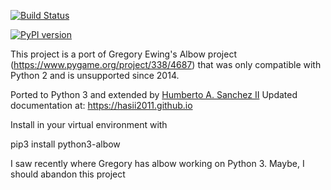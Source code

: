 [![Build Status](https://travis-ci.com/hasii2011/OrthogonalDrawing.svg?branch=master)](https://travis-ci.com/hasii2011/OrthogonalDrawing)

[![PyPI version](https://badge.fury.io/py/python3-albow.svg)](https://badge.fury.io/py/python3-albow)

This project is a port of Gregory Ewing's Albow project (https://www.pygame.org/project/338/4687) that was only
compatible with Python 2 and is unsupported since 2014.

Ported to Python 3 and extended by [Humberto A. Sanchez II](https://www.linkedin.com/in/hasii/)
Updated documentation at:  https://hasii2011.github.io


Install in your virtual environment with

pip3 install python3-albow


I saw recently where Gregory has albow working on Python 3.  Maybe, I should abandon this project
